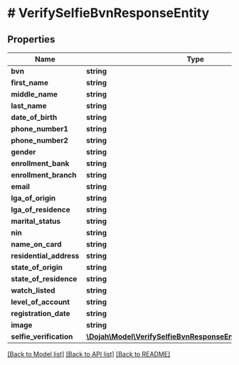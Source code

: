 # # VerifySelfieBvnResponseEntity

## Properties

Name | Type | Description | Notes
------------ | ------------- | ------------- | -------------
**bvn** | **string** |  | [optional]
**first_name** | **string** |  | [optional]
**middle_name** | **string** |  | [optional]
**last_name** | **string** |  | [optional]
**date_of_birth** | **string** |  | [optional]
**phone_number1** | **string** |  | [optional]
**phone_number2** | **string** |  | [optional]
**gender** | **string** |  | [optional]
**enrollment_bank** | **string** |  | [optional]
**enrollment_branch** | **string** |  | [optional]
**email** | **string** |  | [optional]
**lga_of_origin** | **string** |  | [optional]
**lga_of_residence** | **string** |  | [optional]
**marital_status** | **string** |  | [optional]
**nin** | **string** |  | [optional]
**name_on_card** | **string** |  | [optional]
**residential_address** | **string** |  | [optional]
**state_of_origin** | **string** |  | [optional]
**state_of_residence** | **string** |  | [optional]
**watch_listed** | **string** |  | [optional]
**level_of_account** | **string** |  | [optional]
**registration_date** | **string** |  | [optional]
**image** | **string** |  | [optional]
**selfie_verification** | [**\Dojah\Model\VerifySelfieBvnResponseEntitySelfieVerification**](VerifySelfieBvnResponseEntitySelfieVerification.md) |  | [optional]

[[Back to Model list]](../../README.md#models) [[Back to API list]](../../README.md#endpoints) [[Back to README]](../../README.md)
